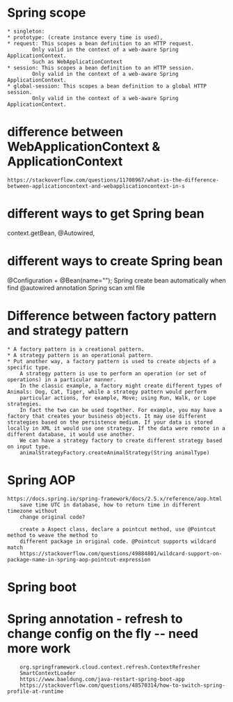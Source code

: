 # Spring scope
    * singleton:
    * prototype: (create instance every time is used),
    * request: This scopes a bean definition to an HTTP request.
            Only valid in the context of a web-aware Spring ApplicationContext.
            Such as WebApplicationContext
    * session: This scopes a bean definition to an HTTP session.
            Only valid in the context of a web-aware Spring ApplicationContext.
    * global-session: This scopes a bean definition to a global HTTP session.
            Only valid in the context of a web-aware Spring ApplicationContext.
            
# difference between WebApplicationContext & ApplicationContext
    https://stackoverflow.com/questions/11708967/what-is-the-difference-between-applicationcontext-and-webapplicationcontext-in-s

# different ways to get Spring bean
   context.getBean, @Autowired,
# different ways to create Spring bean
   @Configuration + @Bean(name="");
   Spring create bean automatically when find @autowired annotation
   Spring scan xml file
# Difference between factory pattern and strategy pattern
    * A factory pattern is a creational pattern.
    * A strategy pattern is an operational pattern.
    * Put another way, a factory pattern is used to create objects of a specific type.
        A strategy pattern is use to perform an operation (or set of operations) in a particular manner.
        In the classic example, a factory might create different types of Animals: Dog, Cat, Tiger, while a strategy pattern would perform
        particular actions, for example, Move; using Run, Walk, or Lope strategies.
        In fact the two can be used together. For example, you may have a factory that creates your business objects. It may use different strategies based on the persistence medium. If your data is stored locally in XML it would use one strategy. If the data were remote in a different database, it would use another.
        We can have a strategy factory to create different strategy based on input type.
        animalStrategyFactory.createAnimalStrategy(String animalType)
        
# Spring AOP 
    https://docs.spring.io/spring-framework/docs/2.5.x/reference/aop.html
        save time UTC in database, how to return time in different timezone without 
        change original code?
        
        create a Aspect class, declare a pointcut method, use @Pointcut method to weave the method to
        different package in original code. @Pointcut supports wildcard match
        https://stackoverflow.com/questions/49884801/wildcard-support-on-package-name-in-spring-aop-pointcut-expression
        
# Spring boot
# Spring annotation - refresh to change config on the fly -- need more work
        org.springframework.cloud.context.refresh.ContextRefresher
        SmartContextLoader 
        https://www.baeldung.com/java-restart-spring-boot-app
        https://stackoverflow.com/questions/48570314/how-to-switch-spring-profile-at-runtime
